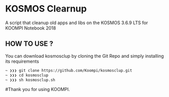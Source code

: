 
# KOSMOS Clearnup
 A script that cleanup old apps and libs on the KOSMOS 3.6.9 LTS for KOOMPI Notebook 2018

## HOW TO USE ?

You can download kosmosclup by cloning the Git Repo and simply installing its requirements
```sh
~ ❯❯❯ git clone https://github.com/Koompi/kosmosclup.git
~ ❯❯❯ cd kosmosclup
~ ❯❯❯ sh kosmosclup.sh
```
#Thank you for using KOOMPI.

